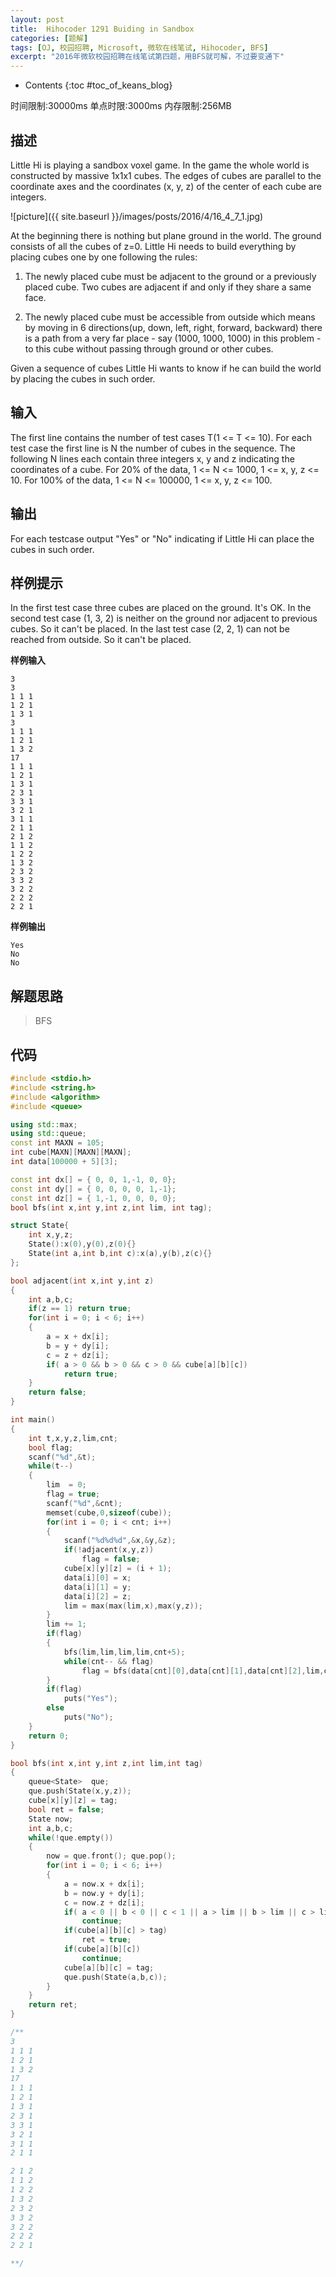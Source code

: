 ```yaml
---
layout: post
title:  Hihocoder 1291 Buiding in Sandbox
categories: [题解]
tags: [OJ, 校园招聘, Microsoft, 微软在线笔试, Hihocoder, BFS]
excerpt: "2016年微软校园招聘在线笔试第四题，用BFS就可解，不过要变通下"
---
```



* Contents
{:toc #toc_of_keans_blog}



时间限制:30000ms
单点时限:3000ms
内存限制:256MB

## 描述
Little Hi is playing a sandbox voxel game. In the game the whole world is constructed by massive 1x1x1 cubes. The edges of cubes are parallel to the coordinate axes and the coordinates (x, y, z) of the center of each cube are integers.

![picture]({{ site.baseurl }}/images/posts/2016/4/16_4_7_1.jpg)

At the beginning there is nothing but plane ground in the world. The ground consists of all the cubes of z=0. Little Hi needs to build everything by placing cubes one by one following the rules:

1. The newly placed cube must be adjacent to the ground or a previously placed cube. Two cubes are adjacent if and only if they share a same face.

2. The newly placed cube must be accessible from outside which means by moving in 6 directions(up, down, left, right, forward, backward) there is a path from a very far place - say (1000, 1000, 1000) in this problem - to this cube without passing through ground or other cubes.

Given a sequence of cubes Little Hi wants to know if he can build the world by placing the cubes in such order.

## 输入
The first line contains the number of test cases T(1 <= T <= 10).
For each test case the first line is N the number of cubes in the sequence.
The following N lines each contain three integers x, y and z indicating the coordinates of a cube.
For 20% of the data, 1 <= N <= 1000, 1 <= x, y, z <= 10.
For 100% of the data, 1 <= N <= 100000, 1 <= x, y, z <= 100.

## 输出
For each testcase output "Yes" or "No" indicating if Little Hi can place the cubes in such order.

## 样例提示
In the first test case three cubes are placed on the ground. It's OK.
In the second test case (1, 3, 2) is neither on the ground nor adjacent to previous cubes. So it can't be placed.
In the last test case (2, 2, 1) can not be reached from outside. So it can't be placed.  

**样例输入**

```
3
3
1 1 1
1 2 1
1 3 1
3
1 1 1
1 2 1
1 3 2
17
1 1 1
1 2 1
1 3 1
2 3 1
3 3 1
3 2 1
3 1 1
2 1 1
2 1 2
1 1 2
1 2 2
1 3 2
2 3 2
3 3 2
3 2 2
2 2 2
2 2 1
```

**样例输出**

```
Yes
No
No
```

## 解题思路
> BFS

## 代码

```cpp
#include <stdio.h>
#include <string.h>
#include <algorithm>
#include <queue>

using std::max;
using std::queue;
const int MAXN = 105;
int cube[MAXN][MAXN][MAXN];
int data[100000 + 5][3];

const int dx[] = { 0, 0, 1,-1, 0, 0};
const int dy[] = { 0, 0, 0, 0, 1,-1};
const int dz[] = { 1,-1, 0, 0, 0, 0};
bool bfs(int x,int y,int z,int lim, int tag);

struct State{
    int x,y,z;
    State():x(0),y(0),z(0){}
    State(int a,int b,int c):x(a),y(b),z(c){}
};

bool adjacent(int x,int y,int z)
{
    int a,b,c;
    if(z == 1) return true;
    for(int i = 0; i < 6; i++)
    {
        a = x + dx[i];
        b = y + dy[i];
        c = z + dz[i];
        if( a > 0 && b > 0 && c > 0 && cube[a][b][c])
            return true;
    }
    return false;
}

int main()
{
    int t,x,y,z,lim,cnt;
    bool flag;
    scanf("%d",&t);
    while(t--)
    {
        lim  = 0;
        flag = true;
        scanf("%d",&cnt);
        memset(cube,0,sizeof(cube));
        for(int i = 0; i < cnt; i++)
        {
            scanf("%d%d%d",&x,&y,&z);
            if(!adjacent(x,y,z))
                flag = false;
            cube[x][y][z] = (i + 1);
            data[i][0] = x;
            data[i][1] = y;
            data[i][2] = z;
            lim = max(max(lim,x),max(y,z));
        }
        lim += 1;
        if(flag)
        {
            bfs(lim,lim,lim,lim,cnt+5);
            while(cnt-- && flag)
                flag = bfs(data[cnt][0],data[cnt][1],data[cnt][2],lim,cnt + 5);
        }
        if(flag)
            puts("Yes");
        else
            puts("No");
    }
    return 0;
}

bool bfs(int x,int y,int z,int lim,int tag)
{
    queue<State>  que;
    que.push(State(x,y,z));
    cube[x][y][z] = tag;
    bool ret = false;
    State now;
    int a,b,c;
    while(!que.empty())
    {
        now = que.front(); que.pop();
        for(int i = 0; i < 6; i++)
        {
            a = now.x + dx[i];
            b = now.y + dy[i];
            c = now.z + dz[i];
            if( a < 0 || b < 0 || c < 1 || a > lim || b > lim || c > lim)
                continue;
            if(cube[a][b][c] > tag)
                ret = true;
            if(cube[a][b][c])
                continue;
            cube[a][b][c] = tag;
            que.push(State(a,b,c));
        }
    }
    return ret;
}

/**
3
1 1 1
1 2 1
1 3 2
17
1 1 1
1 2 1
1 3 1
2 3 1
3 3 1
3 2 1
3 1 1
2 1 1

2 1 2
1 1 2
1 2 2
1 3 2
2 3 2
3 3 2
3 2 2
2 2 2
2 2 1

**/
```
